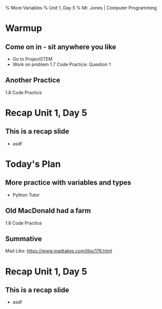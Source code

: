 % More Variables
% Unit 1, Day 5
% Mr. Jones | Computer Programming


# Warmup

## Come on in - sit anywhere you like
- Go to ProjectSTEM
- Work on problem 1.7 Code Practice: Question 1

## Another Practice
1.8 Code Practice




# Recap Unit 1, Day 5



## This is a recap slide
- asdf



# Today's Plan

## More practice with variables and types
- Python Tutor

## Old MacDonald had a farm
1.8 Code Practice

## Summative
Mad Libs: 
https://www.madtakes.com/libs/176.html 



# Recap Unit 1, Day 5



## This is a recap slide
- asdf

